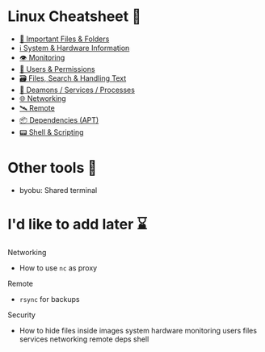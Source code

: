 # Linux Cheatsheet 🐧

- [📁 Important Files & Folders](content/important/README.md)
- [ℹ System & Hardware Information](content/system/README.md)
- [👁 Monitoring](content/monitoring/README.md)
- [👥 Users & Permissions](content/users/README.md)
- [🗃 Files, Search & Handling Text](content/files/README.md)
- [👹 Deamons / Services / Processes](content/services/README.md)
- [🌐 Networking](content/networking/README.md)
- [🛰 Remote](content/remote/README.md)
- [📦 Dependencies (APT)](content/deps/README.md)
- [📟 Shell & Scripting](content/shell/README.md)

# Other tools 🧰
- byobu: Shared terminal

# I'd like to add later ⌛

Networking
- How to use `nc` as proxy

Remote
- `rsync` for backups

Security
- How to hide files inside images
system hardware monitoring users files services networking remote deps shell